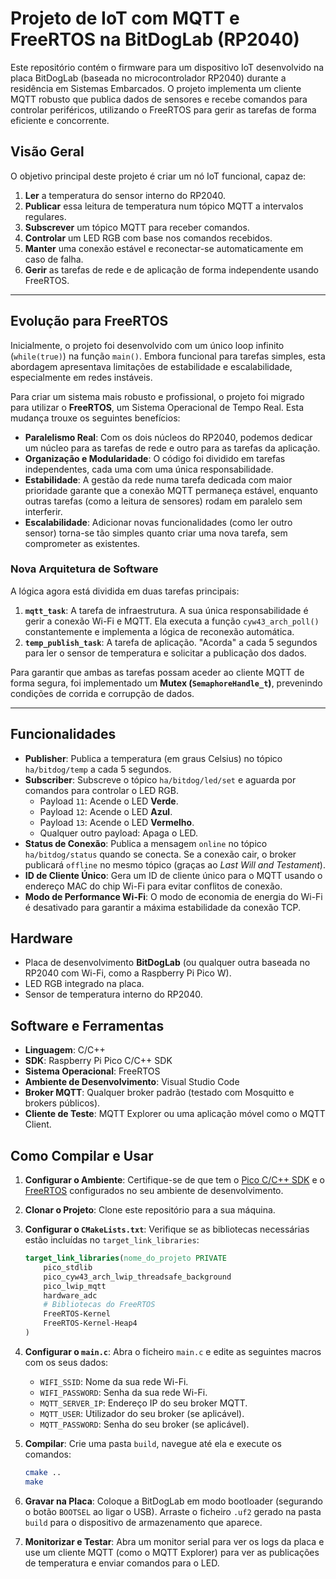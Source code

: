 # Projeto de IoT com MQTT e FreeRTOS na BitDogLab (RP2040)

Este repositório contém o firmware para um dispositivo IoT desenvolvido na placa BitDogLab (baseada no microcontrolador RP2040) durante a residência em Sistemas Embarcados. O projeto implementa um cliente MQTT robusto que publica dados de sensores e recebe comandos para controlar periféricos, utilizando o FreeRTOS para gerir as tarefas de forma eficiente e concorrente.

## Visão Geral

O objetivo principal deste projeto é criar um nó IoT funcional, capaz de:
1.  **Ler** a temperatura do sensor interno do RP2040.
2.  **Publicar** essa leitura de temperatura num tópico MQTT a intervalos regulares.
3.  **Subscrever** um tópico MQTT para receber comandos.
4.  **Controlar** um LED RGB com base nos comandos recebidos.
5.  **Manter** uma conexão estável e reconectar-se automaticamente em caso de falha.
6.  **Gerir** as tarefas de rede e de aplicação de forma independente usando FreeRTOS.

---

## Evolução para FreeRTOS

Inicialmente, o projeto foi desenvolvido com um único loop infinito (`while(true)`) na função `main()`. Embora funcional para tarefas simples, esta abordagem apresentava limitações de estabilidade e escalabilidade, especialmente em redes instáveis.

Para criar um sistema mais robusto e profissional, o projeto foi migrado para utilizar o **FreeRTOS**, um Sistema Operacional de Tempo Real. Esta mudança trouxe os seguintes benefícios:

* **Paralelismo Real**: Com os dois núcleos do RP2040, podemos dedicar um núcleo para as tarefas de rede e outro para as tarefas da aplicação.
* **Organização e Modularidade**: O código foi dividido em tarefas independentes, cada uma com uma única responsabilidade.
* **Estabilidade**: A gestão da rede numa tarefa dedicada com maior prioridade garante que a conexão MQTT permaneça estável, enquanto outras tarefas (como a leitura de sensores) rodam em paralelo sem interferir.
* **Escalabilidade**: Adicionar novas funcionalidades (como ler outro sensor) torna-se tão simples quanto criar uma nova tarefa, sem comprometer as existentes.

### Nova Arquitetura de Software

A lógica agora está dividida em duas tarefas principais:

1.  **`mqtt_task`**: A tarefa de infraestrutura. A sua única responsabilidade é gerir a conexão Wi-Fi e MQTT. Ela executa a função `cyw43_arch_poll()` constantemente e implementa a lógica de reconexão automática.
2.  **`temp_publish_task`**: A tarefa de aplicação. "Acorda" a cada 5 segundos para ler o sensor de temperatura e solicitar a publicação dos dados.

Para garantir que ambas as tarefas possam aceder ao cliente MQTT de forma segura, foi implementado um **Mutex (`SemaphoreHandle_t`)**, prevenindo condições de corrida e corrupção de dados.

---

## Funcionalidades

* **Publisher**: Publica a temperatura (em graus Celsius) no tópico `ha/bitdog/temp` a cada 5 segundos.
* **Subscriber**: Subscreve o tópico `ha/bitdog/led/set` e aguarda por comandos para controlar o LED RGB.
    * Payload `11`: Acende o LED **Verde**.
    * Payload `12`: Acende o LED **Azul**.
    * Payload `13`: Acende o LED **Vermelho**.
    * Qualquer outro payload: Apaga o LED.
* **Status de Conexão**: Publica a mensagem `online` no tópico `ha/bitdog/status` quando se conecta. Se a conexão cair, o broker publicará `offline` no mesmo tópico (graças ao *Last Will and Testament*).
* **ID de Cliente Único**: Gera um ID de cliente único para o MQTT usando o endereço MAC do chip Wi-Fi para evitar conflitos de conexão.
* **Modo de Performance Wi-Fi**: O modo de economia de energia do Wi-Fi é desativado para garantir a máxima estabilidade da conexão TCP.

## Hardware

* Placa de desenvolvimento **BitDogLab** (ou qualquer outra baseada no RP2040 com Wi-Fi, como a Raspberry Pi Pico W).
* LED RGB integrado na placa.
* Sensor de temperatura interno do RP2040.

## Software e Ferramentas

* **Linguagem**: C/C++
* **SDK**: Raspberry Pi Pico C/C++ SDK
* **Sistema Operacional**: FreeRTOS
* **Ambiente de Desenvolvimento**: Visual Studio Code
* **Broker MQTT**: Qualquer broker padrão (testado com Mosquitto e brokers públicos).
* **Cliente de Teste**: MQTT Explorer ou uma aplicação móvel como o MQTT Client.

## Como Compilar e Usar

1.  **Configurar o Ambiente**: Certifique-se de que tem o [Pico C/C++ SDK](https://github.com/raspberrypi/pico-sdk) e o [FreeRTOS](https://github.com/FreeRTOS/FreeRTOS-Kernel) configurados no seu ambiente de desenvolvimento.

2.  **Clonar o Projeto**: Clone este repositório para a sua máquina.

3.  **Configurar o `CMakeLists.txt`**: Verifique se as bibliotecas necessárias estão incluídas no `target_link_libraries`:
    ```cmake
    target_link_libraries(nome_do_projeto PRIVATE
        pico_stdlib
        pico_cyw43_arch_lwip_threadsafe_background
        pico_lwip_mqtt
        hardware_adc
        # Bibliotecas do FreeRTOS
        FreeRTOS-Kernel
        FreeRTOS-Kernel-Heap4 
    )
    ```

4.  **Configurar o `main.c`**: Abra o ficheiro `main.c` e edite as seguintes macros com os seus dados:
    * `WIFI_SSID`: Nome da sua rede Wi-Fi.
    * `WIFI_PASSWORD`: Senha da sua rede Wi-Fi.
    * `MQTT_SERVER_IP`: Endereço IP do seu broker MQTT.
    * `MQTT_USER`: Utilizador do seu broker (se aplicável).
    * `MQTT_PASSWORD`: Senha do seu broker (se aplicável).

5.  **Compilar**: Crie uma pasta `build`, navegue até ela e execute os comandos:
    ```bash
    cmake ..
    make
    ```

6.  **Gravar na Placa**: Coloque a BitDogLab em modo bootloader (segurando o botão `BOOTSEL` ao ligar o USB). Arraste o ficheiro `.uf2` gerado na pasta `build` para o dispositivo de armazenamento que aparece.

7.  **Monitorizar e Testar**: Abra um monitor serial para ver os logs da placa e use um cliente MQTT (como o MQTT Explorer) para ver as publicações de temperatura e enviar comandos para o LED.
